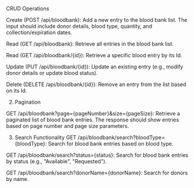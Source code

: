 CRUD Operations

Create (POST /api/bloodbank): Add a new entry to the blood bank list. The input should include donor details, blood type, quantity, and collection/expiration dates.

Read (GET /api/bloodbank): Retrieve all entries in the blood bank list.

Read (GET /api/bloodbank/{id}): Retrieve a specific blood entry by its Id.

Update (PUT /api/bloodbank/{id}): Update an existing entry (e.g., modify donor details or update blood status).

Delete (DELETE /api/bloodbank/{id}): Remove an entry from the list based on its Id.

2. Pagination

GET /api/bloodbank?page={pageNumber}&size={pageSize}: Retrieve a paginated list of blood bank entries. The response should show entries based on page number and page size parameters.

3. Search Functionality
GET /api/bloodbank/search?bloodType={bloodType}: Search for blood bank entries based on blood type.

GET /api/bloodbank/search?status={status}: Search for blood bank entries by status (e.g., "Available", "Requested").

GET /api/bloodbank/search?donorName={donorName}: Search for donors by name.
